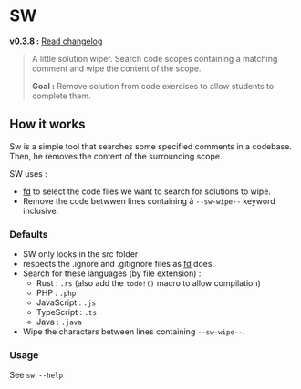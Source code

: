 # SW

**v0.3.8 :** [Read changelog](./CHANGELOG.md) <!-- x-release-please-version -->

> A little solution wiper. Search code scopes containing a matching comment and wipe the content of the scope.
>
> **Goal :** Remove solution from code exercises to allow students to complete them.

## How it works

Sw is a simple tool that searches some specified comments in a codebase.
Then, he removes the content of the surrounding scope.

SW uses :

- [fd](https://github.com/sharkdp/fd) to select the code files we want to search for solutions to wipe.
- Remove the code betwwen lines containing à `--sw-wipe--` keyword inclusive.

### Defaults

- SW only looks in the src folder
- respects the .ignore and .gitignore files as [fd](https://github.com/sharkdp/fd) does.
- Search for these languages (by file extension) :
  - Rust : `.rs` (also add the `todo!()` macro to allow compilation)
  - PHP : `.php`
  - JavaScript : `.js`
  - TypeScript : `.ts`
  - Java : `.java`
- Wipe the characters between lines containing `--sw-wipe--`.

### Usage

See `sw --help`
